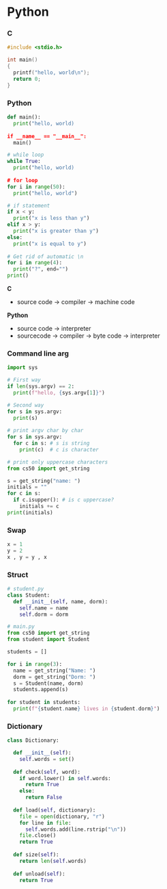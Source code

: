 # Python

### C
```C
#include <stdio.h>

int main()
{
  printf("hello, world\n");
  return 0;
}
```

### Python
```python
def main():
  print("hello, world)
  
if __name__ == "__main__":
  main()

# while loop
while True:
  print("hello, world)
  
# for loop
for i in range(50):
  print("hello, world")

# if statement
if x < y:
  print("x is less than y")
elif x > y:
  print("x is greater than y")
else:
  print("x is equal to y")
  
# Get rid of automatic \n
for i in range(4):
  print("?", end="")
print()
```

**C**
- source code -> compiler -> machine code

**Python**
- source code -> interpreter
- sourcecode -> compiler -> byte code -> interpreter

### Command line arg
```python
import sys

# First way
if len(sys.argv) == 2:
  print(f"hello, {sys.argv[1]}")

# Second way
for s in sys.argv:
  print(s)
  
# print argv char by char
for s in sys.argv:
  for c in s: # s is string
    print(c)  # c is character

# print only uppercase characters
from cs50 import get_string

s = get_string("name: ")
initials = ""
for c in s:
  if c.isupper(): # is c uppercase?
    initials += c
print(initials)
```

### Swap
```python
x = 1
y = 2
x , y = y , x
```

### Struct
```python
# student.py
class Student:
  def __init__(self, name, dorm):
    self.name = name
    self.dorm = dorm

# main.py
from cs50 import get_string
from student import Student

students = []

for i in range(3):
  name = get_string("Name: ")
  dorm = get_string("Dorm: ")
  s = Student(name, dorm)
  students.append(s)
  
for student in students:
  print(f"{student.name} lives in {student.dorm}")
```

### Dictionary
```python
class Dictionary:

  def __init__(self):
    self.words = set()
    
  def check(self, word):
    if word.lower() in self.words:
      return True
    else:
      return False
  
  def load(self, dictionary):
    file = open(dictionary, "r")
    for line in file:
      self.words.add(line.rstrip("\n"))
    file.close()
    return True
    
  def size(self):
    return len(self.words)
  
  def unload(self):
    return True
```
